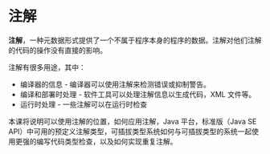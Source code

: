 # 注解
**注解**，一种元数据形式提供了一个不属于程序本身的程序的数据。注解对他们注解的代码的操作没有直接的影响。

注解有很多用途，其中：

* 编译器的信息 - 编译器可以使用注解来检测错误或抑制警告。
* 编译和部署时处理 - 软件工具可以处理注解信息以生成代码，XML 文件等。
* 运行时处理 - 一些注解可以在运行时检查

本课将说明可以使用注解的位置，如何应用注解，Java 平台，标准版（Java SE API）中可用的预定义注解类型，可插拔类型系统如何与可插拔类型的系统一起使用更强的编写代码类型检查，以及如何实现重复注解。
